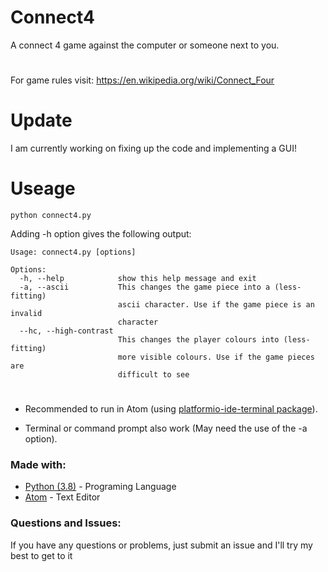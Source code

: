 # Connect4
A connect 4 game against the computer or someone next to you. 
#
For game rules visit: https://en.wikipedia.org/wiki/Connect_Four
# 
# Update
I am currently working on fixing up the code and implementing a GUI!
#
# Useage


```
python connect4.py
```

Adding -h option gives the following output:

```
Usage: connect4.py [options]

Options:
  -h, --help            show this help message and exit
  -a, --ascii           This changes the game piece into a (less-fitting)
                        ascii character. Use if the game piece is an invalid
                        character
  --hc, --high-contrast
                        This changes the player colours into (less-fitting)
                        more visible colours. Use if the game pieces are
                        difficult to see
```
#
* Recommended to run in Atom (using [platformio-ide-terminal package](https://atom.io/packages/platformio-ide-terminal)). 


* Terminal or command prompt also work (May need the use of the -a option).

### Made with:

* [Python (3.8)](https://www.python.org) - Programing Language
* [Atom](https://Atom.io) - Text Editor

### Questions and Issues:
If you have any questions or problems, just submit an issue and I'll
try my best to get to it 
